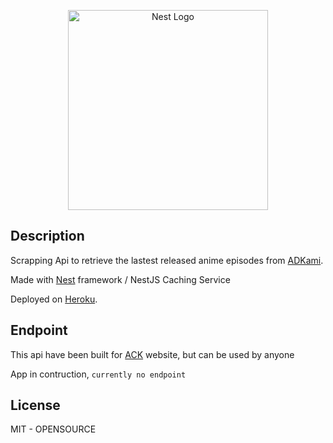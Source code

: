 <p align="center">
  <a href="http://nestjs.com/" target="blank"><img src="https://nestjs.com/img/logo_text.svg" width="320" alt="Nest Logo" /></a>
</p>

[circleci-image]: https://img.shields.io/circleci/build/github/nestjs/nest/master?token=abc123def456
[circleci-url]: https://circleci.com/gh/nestjs/nest

## Description

Scrapping Api to retrieve the lastest released anime episodes from [ADKami](https://www.adkami.com/).

Made with [Nest](https://github.com/nestjs/nest) framework / NestJS Caching Service

Deployed on [Heroku](https://www.heroku.com/home).

## Endpoint

This api have been built for [ACK](https://ack.vercel.app/) website, but can be used by anyone

App in contruction, `currently no endpoint`

## License

MIT - OPENSOURCE
